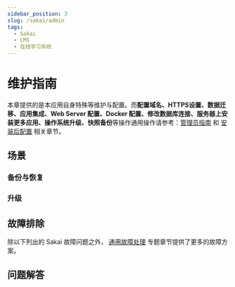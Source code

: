 ```yaml
---
sidebar_position: 3
slug: /sakai/admin
tags:
  - Sakai
  - LMS
  - 在线学习系统
---
```


# 维护指南

本章提供的是本应用自身特殊等维护与配置。而**配置域名、HTTPS设置、数据迁移、应用集成、Web Server 配置、Docker 配置、修改数据库连接、服务器上安装更多应用、操作系统升级、快照备份**等操作通用操作请参考：[管理员指南](../administrator) 和 [安装后配置](../install/setup) 相关章节。

## 场景

### 备份与恢复

### 升级

## 故障排除

除以下列出的 Sakai 故障问题之外， [通用故障处理](../troubleshoot) 专题章节提供了更多的故障方案。  

## 问题解答

